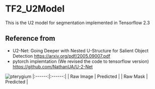 # TF2_U2Model
This is the U2 model for segmentation implemented in Tensorflow 2.3



## Reference from 
- U2-Net: Going Deeper with Nested U-Structure for Salient Object Detection
  https://arxiv.org/pdf/2005.09007.pdf
- pytorch implemtation (We revised the code to tensorflow version)
  https://github.com/NathanUA/U-2-Net





![pterygium](https://github.com/soxHenry433/TF2_U2Model/blob/master/Test/1D0734605CB1FF86A792C14BB6A794616FA37246-HR-20181122_0.png "Predicted images")
|:------:|:------:|
| Raw Image | Predicted | 
| Raw Mask | Predicted |
